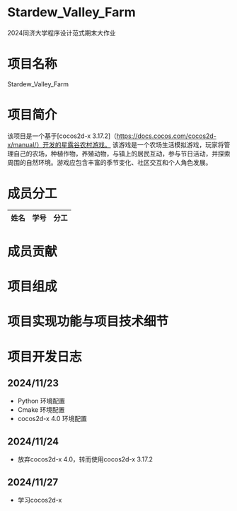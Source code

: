 # Stardew_Valley_Farm
2024同济大学程序设计范式期末大作业
# 项目名称
Stardew_Valley_Farm
# 项目简介
该项目是一个基于[cocos2d-x 3.17.2]（https://docs.cocos.com/cocos2d-x/manual/）开发的星露谷农村游戏。
该游戏是一个农场生活模拟游戏，玩家将管理自己的农场，种植作物，养殖动物，与镇上的居民互动，参与节日活动，并探索周围的自然环境。游戏应包含丰富的季节变化、社区交互和个人角色发展。
# 成员分工
|姓名|学号|分工|
| :-----| ----: | :----: |

# 成员贡献

# 项目组成

# 项目实现功能与项目技术细节

# 项目开发日志
## 2024/11/23
- Python 环境配置
- Cmake 环境配置
- cocos2d-x 4.0 环境配置
## 2024/11/24
- 放弃cocos2d-x 4.0，转而使用cocos2d-x 3.17.2
## 2024/11/27
- 学习cocos2d-x
